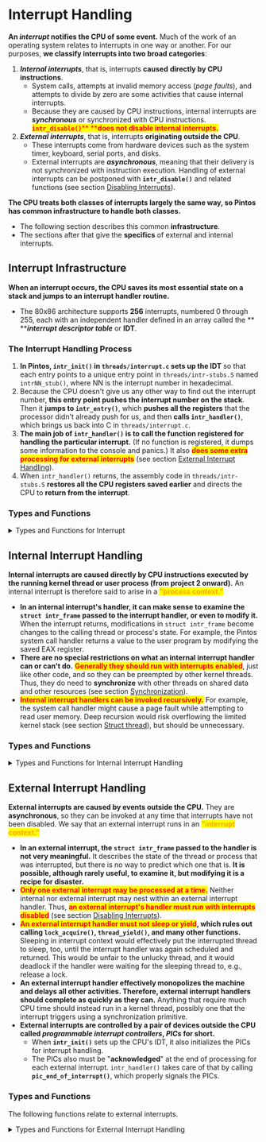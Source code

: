 # Interrupt Handling

**An **_**interrupt**_** notifies the CPU of some event.** Much of the work of an operating system relates to interrupts in one way or another. For our purposes, **we classify interrupts into two broad categories**:

1. _**Internal interrupts**_, that is, interrupts **caused** **directly by CPU instructions**.&#x20;
   * System calls, attempts at invalid memory access (_page faults_), and attempts to divide by zero are some activities that cause internal interrupts.&#x20;
   * Because they are caused by CPU instructions, internal interrupts are _**synchronous**_ or synchronized with CPU instructions. <mark style="color:red;">**`intr_disable()`**</mark><mark style="color:red;">** **</mark><mark style="color:red;">**does not disable internal interrupts.**</mark>
2. _**External interrupts**_, that is, interrupts **originating outside the CPU**.&#x20;
   * These interrupts come from hardware devices such as the system timer, keyboard, serial ports, and disks.&#x20;
   * External interrupts are _**asynchronous**_, meaning that their delivery is not synchronized with instruction execution. Handling of external interrupts can be postponed with **`intr_disable()`** and related functions (see section [Disabling Interrupts](synchronization.md#disabling-interrupts)).

**The CPU treats both classes of interrupts largely the same way, so Pintos has common infrastructure to handle both classes.**&#x20;

* The following section describes this common **infrastructure**.&#x20;
* The sections after that give the **specifics** of external and internal interrupts.

## Interrupt Infrastructure

**When an interrupt occurs, the CPU saves its most essential state on a stack and jumps to an interrupt handler routine.**&#x20;

* The 80x86 architecture supports **256** interrupts, numbered 0 through 255, each with an independent handler defined in an array called the ** **_**interrupt descriptor table**_ or **IDT**.

### **The Interrupt Handling Process**

1. **In Pintos, `intr_init()` in `threads/interrupt.c` sets up the IDT** so that each entry points to a unique entry point in `threads/intr-stubs.S` named `intrNN_stub()`, where NN is the interrupt number in hexadecimal.&#x20;
2. Because the CPU doesn't give us any other way to find out the interrupt number, **this entry point pushes the interrupt number on the stack**. Then it **jumps to `intr_entry()`**, which **pushes all the registers** that the processor didn't already push for us, and then **calls `intr_handler()`**, which brings us back into C in `threads/interrupt.c`.
3. **The main job of `intr_handler()` is to call the function registered for handling the particular interrupt.** (If no function is registered, it dumps some information to the console and panics.) It also <mark style="color:red;">**does some extra processing for external interrupts**</mark> (see section [External Interrupt Handling](interrupt-handling.md#external-interrupt-handling)).
4. When `intr_handler()` returns, the assembly code in `threads/intr-stubs.S` **restores all the CPU registers saved earlier** and directs the CPU to **return from the interrupt**.

### Types and Functions

<details>

<summary>Types and Functions for Interrupt</summary>

* <mark style="color:blue;">**Type: void intr\_handler\_func (struct intr\_frame \*frame)**</mark>
  * **This is how an interrupt handler function must be declared.**&#x20;
  * Its frame argument (see below) allows it to determine the **cause** of the interrupt and the **state** of the thread that was interrupted.
* <mark style="color:blue;">**Type: struct intr\_frame**</mark>
  * **The stack frame of an interrupt handler, as saved by the CPU, the interrupt stubs, and `intr_entry()`**. Its most interesting members are described below.
  * <mark style="color:orange;">**uint32\_t edi**</mark>
  * <mark style="color:orange;">**uint32\_t esi**</mark>
  * <mark style="color:orange;">**uint32\_t ebp**</mark>
  * <mark style="color:orange;">**uint32\_t esp\_dummy**</mark>
  * <mark style="color:orange;">**uint32\_t ebx**</mark>
  * <mark style="color:orange;">**uint32\_t edx**</mark>
  * <mark style="color:orange;">**uint32\_t ecx**</mark>
  * <mark style="color:orange;">**uint32\_t eax**</mark>
  * <mark style="color:orange;">**uint16\_t es**</mark>
  * <mark style="color:orange;">**uint16\_t ds**</mark>
    * **Register values in the interrupted thread**, pushed by `intr_entry()`. The `esp_dummy` value isn't actually used.
  * <mark style="color:orange;">**uint32\_t vec\_no**</mark>
    * **The interrupt vector number**, ranging from 0 to 255.
  * <mark style="color:orange;">**uint32\_t error\_code**</mark>
    * **The "error code"** pushed on the stack by the CPU for some internal interrupts.
  * <mark style="color:orange;">**void (\*eip) (void)**</mark>
    * **The address of **<mark style="color:red;">**the next instruction to be executed**</mark>** by the interrupted thread.**
  * <mark style="color:orange;">**void \*esp**</mark>
    * **The interrupted thread's stack pointer.**
* <mark style="color:blue;">**Function: const char \*intr\_name (uint8\_t vec)**</mark>
  * **Returns the name of the interrupt numbered vec, or `"unknown"` if the interrupt has no registered name.**

</details>

## Internal Interrupt Handling

**Internal interrupts are caused directly by CPU instructions executed by the running kernel thread or user process (from project 2 onward).** An internal interrupt is therefore said to arise in a <mark style="color:orange;">**"process context."**</mark>

* **In an internal interrupt's handler, it can make sense to examine the `struct intr_frame` passed to the interrupt handler, or even to modify it.** When the interrupt returns, modifications in `struct intr_frame` become changes to the calling thread or process's state. For example, the Pintos system call handler returns a value to the user program by modifying the saved EAX register.
* **There are no special restrictions on what an internal interrupt handler can or can't do.** <mark style="color:red;">**Generally they should run with interrupts enabled**</mark>, just like other code, and so they can be preempted by other kernel threads. Thus, they do need to **synchronize** with other threads on shared data and other resources (see section [Synchronization](synchronization.md)).
* <mark style="color:red;">**Internal interrupt handlers can be invoked recursively.**</mark> For example, the system call handler might cause a page fault while attempting to read user memory. Deep recursion would risk overflowing the limited kernel stack (see section [Struct thread](threads.md#struct-thread)), but should be unnecessary.

### Types and Functions

<details>

<summary>Types and Functions for Internal Interrupt Handling</summary>

* <mark style="color:blue;">**Function: void intr\_register\_int (uint8\_t vec, int dpl, enum intr\_level level, intr\_handler\_func \*handler, const char \*name)**</mark>
  * **Registers handler to be called when internal interrupt numbered vec is triggered. Names the interrupt name for debugging purposes.**
  * If level is **`INTR_ON`**, external interrupts will be processed normally during the interrupt handler's execution, which is normally desirable.&#x20;
  * Specifying **`INTR_OFF`** will cause the CPU to disable external interrupts when it invokes the interrupt handler. **The effect is slightly different from calling `intr_disable()` inside the handler**, because that leaves a window of one or more CPU instructions in which external interrupts are still enabled. This is important for the page fault handler; refer to the comments in `userprog/exception.c` for details.
  * **dpl determines how the interrupt can be invoked.**&#x20;
    * If dpl is **0**, then the interrupt can be invoked only by kernel threads. Otherwise dpl should be **3**, which allows user processes to invoke the interrupt with an explicit INT instruction.&#x20;
    * **The value of dpl doesn't affect user processes' ability to invoke the interrupt indirectly**, e.g. an invalid memory reference will cause a page fault regardless of dpl.

</details>

## External Interrupt Handling

**External interrupts are caused by events outside the CPU.** They are **asynchronous**, so they can be invoked at any time that interrupts have not been disabled. We say that an external interrupt runs in an <mark style="color:orange;">**"interrupt context."**</mark>

* **In an external interrupt, the `struct intr_frame` passed to the handler is not very meaningful.** It describes the state of the thread or process that was interrupted, but there is no way to predict which one that is. **It is possible, although rarely useful, to examine it, but modifying it is a recipe for disaster.**
* <mark style="color:red;">**Only one external interrupt may be processed at a time.**</mark> Neither internal nor external interrupt may nest within an external interrupt handler. Thus, <mark style="color:red;">**an external interrupt's handler must run with interrupts disabled**</mark> (see section [Disabling Interrupts](synchronization.md#disabling-interrupts)).
* <mark style="color:red;">**An external interrupt handler must not sleep or yield**</mark>**, which rules out calling `lock_acquire()`, `thread_yield()`, and many other functions.** Sleeping in interrupt context would effectively put the interrupted thread to sleep, too, until the interrupt handler was again scheduled and returned. This would be unfair to the unlucky thread, and it would deadlock if the handler were waiting for the sleeping thread to, e.g., release a lock.
* **An external interrupt handler effectively monopolizes the machine and delays all other activities. Therefore, external interrupt handlers should complete as quickly as they can.** Anything that require much CPU time should instead run in a kernel thread, possibly one that the interrupt triggers using a synchronization primitive.
* **External interrupts are controlled by a pair of devices outside the CPU called **_**programmable interrupt controllers**_**, **_**PICs**_** for short.**&#x20;
  * When **`intr_init()`** sets up the CPU's IDT, it also initializes the PICs for interrupt handling.&#x20;
  * The PICs also must be "**acknowledged**" at the end of processing for each external interrupt. `intr_handler()` takes care of that by calling **`pic_end_of_interrupt()`**, which properly signals the PICs.

### Types and Functions

The following functions relate to external interrupts.

<details>

<summary>Types and Functions for External Interrupt Handling</summary>

* #### <mark style="color:blue;">Function: void</mark> <mark style="color:blue;"></mark><mark style="color:blue;">**intr\_register\_ext**</mark> <mark style="color:blue;"></mark><mark style="color:blue;">(uint8\_t vec, intr\_handler\_func \*handler, const char \*name)</mark>
  * #### Registers handler to be called when external interrupt numbered vec is triggered. Names the interrupt name for debugging purposes.&#x20;
  * #### <mark style="color:red;">The handler will run with interrupts disabled.</mark>
* #### <mark style="color:blue;">Function: bool</mark> <mark style="color:blue;"></mark><mark style="color:blue;">**intr\_context**</mark> <mark style="color:blue;"></mark><mark style="color:blue;">(void)</mark>
  * **Returns true if we are running in an interrupt context, otherwise false.**&#x20;
  *   Mainly used in functions that might sleep or that otherwise should not be called from interrupt context, in this form:

      ```
      ASSERT (!intr_context ());
      ```
* <mark style="color:blue;">**Function: void intr\_yield\_on\_return (void)**</mark>
  * **When called in an interrupt context, causes `thread_yield()` to be called just before the interrupt returns.**
  * Used in the timer interrupt handler when a thread's time slice expires, to cause a new thread to be scheduled.

</details>

